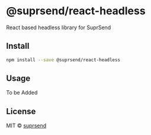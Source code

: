 # @suprsend/react-headless

React based headless library for SuprSend

## Install

```bash
npm install --save @suprsend/react-headless
```

## Usage

To be Added

## License

MIT © [suprsend](https://github.com/suprsend)
